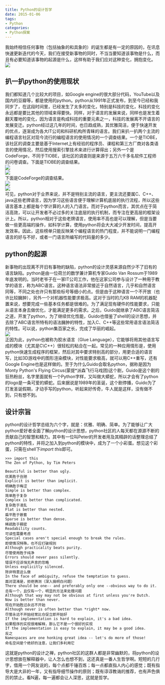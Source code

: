 ```yaml
---
title: Python的设计哲学
date: 2015-01-06
tags: 
- Python
categories:
- Python探案
---
```

  
我始终相信任何事物（包括抽象的和具象的）的诞生都是有一定的原因的，在讯息快速更新迭代的今天，我们在接受新事物的同时，不当当要知道该事物是什么，而且有必要知道该事物的起源是什么，这样有助于我们应对这种变化，拥抱变化。  
![](/image/simple.jpg)  
<!-- more -->
## 扒一扒python的使用现状  
我们都知道几个比较大的项目，如Google engine的很大部分代码，YouTube以及国内的豆瓣等，都是使用的python。python从1991年正式发布，到至今已经和我同岁了，在这段时间里，已经发生了太多的变化，特别是科技的变化，科技的变化永远都是要比其他的领域来得要快。同样，对于语言的发展来说，同样也是发生着翻天覆地的变化，因为语言是构成科技的重要元素之一，科技的发展离不开语言的发展变迁。python经过这几年的时间，也日趋成熟，其优雅简洁，便于快速开发的优点，逐渐成为各大IT公司和科研机构所青睐的语言。我们来扒一扒两个主流的编程语言社区对现今流行的编程语言的使用情况的一个调查结果。一个是TIOBE，该社区的调查主要是基于Internet上有经验的程序员、课程和第三方厂商对各类语言的使用情况，然后使用搜索引擎技术来进行计算得出；另外一个是CodeForge，不同于TIOBE，该社区的调查则是来源于五万六千多名软件工程师的问卷调查。下面是TIOBE的调查结果。   
![](/image/langugerank.PNG)  
![](/image/languge.PNG)   
下面是CodeForge的调查结果。  
![](/image/pythonchina.PNG)  
![](/image/pythonworld.PNG)   
可见，python对于业界来说，并不是特别主流的语言，更主流还要属C、C++、java这些老牌语言，因为学习这些语言便于理解计算机底层的执行流程，所以这些语言基本上都是每个学计算的人的入门语言。而对于python而言，其优点在于简洁高效，可以让开发者不必过多的关注底层的执行机制，而专注在更高层的框架设计上。所以，python相对于这些老牌语言，使用率不高也是可以理解，但是当要做一些更高端的操作，如科学计算，使用python将会大大减少开发时间，提高开发效率。因此，这些榜单只能反映某个编程语言的热门程度，并不能说明一门编程语言的好与不好，或者一门语言所编写的代码量的多少。  
## python的起源  
新事物的出现离不开旧有事物的缺陷，python的设计灵感来源自然少不了旧有的语言缺陷。python是由一位荷兰的数学兼计算机专家Guido Van Rossum于1989年底发明的。当时老爷子在一家IT公司工作，他在这家公司参与设计了一种用于教学的语言，称为ABC语言。这种语言语法非常接近于自然语言，几乎和自然语言同等，不同之处也许只有那些标号等细小的点。但是由于这种语言一个不开放（也许比较臃肿），另外一个对机器性能要求极高。这对于当时的几KB RAM的机器配置来说，想要完成一些基本任务都是很难的。为了满足现有硬件的性能要求，只能从语言本身去做优化，才能满足更多的需求。之后，Guido就继承了ABC语言简洁之道，开发了python，为了继续优化性能，Guido也借鉴了shell的设计思想，并去除了ABC语言所特有的语法臃肿的特性，加入C、C++等这些常用语言语法简洁的特性。可以说，python集百家之长，完成了华丽的崛起。  
![](/image/pythonfarther.PNG)   
正因为此，python也被称为胶水语言（Glue Language），它能够将用其他语言写成的模块（尤其是C\C++）很轻松的粘合在一起。常见的一种应用情形是，使用python快速生成程序的框架，然后对其中要求特别高的部分，用更合适的语言写，比如3D游戏中的图形渲染模块，对性能要求极高，就可以用C++重写，还有Google Engine也是这样做的。至于为什么Guido会取名python，据称是因为Monty Python's Flying Circus(蒙提*派森飞行马戏团)这个剧，Guido是这个剧的狂热粉丝，名字里面就有一个Python字样，又叫做大蟒蛇，所以才会有了python的logo是一条可爱的蟒蛇。后来据说是1989年的圣诞，这个剧停播，Guido为了打发圣诞假期，才动手写的python，听起来好传奇，牛人就是这样，没有做不到，只有想不到。  
## 设计宗旨 
python的设计哲学总结为六个字，就是：优雅、明确、简单。为了能够让广大python爱好者全面了解python的设计思想，python社区的人每天都在源源不断的贡献自己的智慧和精力。其中有一位叫Peter的开发者用及其精辟的话整理总结了python的特性，并将之加入到python的模块中，成为了一个小彩蛋。想见这个彩蛋，只需在shell下*import this*即可。  

    >>> import this
    The Zen of Python, by Tim Peters
    
    Beautiful is better than ugly. 
	优美胜于丑陋
    Explicit is better than implicit.
	明确胜于晦涩
    Simple is better than complex.
	简单胜于复杂
    Complex is better than complicated.
	复杂胜于凌乱
    Flat is better than nested.
	扁平胜于嵌套
    Sparse is better than dense.
	稀疏胜于稠密
    Readability counts.
	可读性需要考虑
    Special cases aren't special enough to break the rules.
	即使情况特殊，也不应打破规则
    Although practicality beats purity.
	尽管使用胜于纯净
    Errors should never pass silently.
	错误不应该悄无声息的忽略
    Unless explicitly silenced.
	除非特意这么做
    In the face of ambiguity, refuse the temptation to guess.
	面对混淆是，拒绝猜测（深入搞明白问题）
    There should be one-- and preferably only one --obvious way to do it.
	总有一个，且仅有一个，明显的方法来处理问题
    Although that way may not be obvious at first unless you're Dutch.
    Now is better than never.
	现在开始胜过永远不开始
    Although never is often better than *right* now.
	尽管永远不开始经常比仓促立即开始好
    If the implementation is hard to explain, it's a bad idea.
	如果程序的实现很难解释，那么它不是一个很好的实现
    If the implementation is easy to explain, it may be a good idea.
	反之
    Namespaces are one honking great idea -- let's do more of those!
	命名空间是个绝好的注意，让我们多利用它  
这就是python的设计之禅，python社区的这群人都是非常幽默的，将python的设计思想放在解释器中，让人怎么也想不到，这还真是一番人生哲学啊。短短的几行字，借用一个网友说的，每个点都千锤百炼；每一点都直指人内心的感觉；既有指导大是大非的一年，又有指导细节操作的原则；既有谆谆教诲的推荐，也有声色俱厉的禁止。看N遍，每一遍都会让人深思，这就是哲学。     